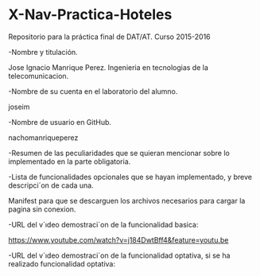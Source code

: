 # X-Nav-Practica-Hoteles
Repositorio para la práctica final de DAT/AT. Curso 2015-2016

-Nombre y titulación.

Jose Ignacio Manrique Perez. Ingenieria en tecnologias de la telecomunicacion.

-Nombre de su cuenta en el laboratorio del alumno.

joseim

-Nombre de usuario en GitHub.

nachomanriqueperez

-Resumen de las peculiaridades que se quieran mencionar sobre lo implementado
en la parte obligatoria.

-Lista de funcionalidades opcionales que se hayan implementado, y breve
descripci´on de cada una.

Manifest para que se descarguen los archivos necesarios para cargar la pagina sin conexion.

-URL del v´ıdeo demostraci´on de la funcionalidad basica:

https://www.youtube.com/watch?v=j184DwtBff4&feature=youtu.be

-URL del v´ıdeo demostraci´on de la funcionalidad optativa, si se ha realizado
funcionalidad optativa:


